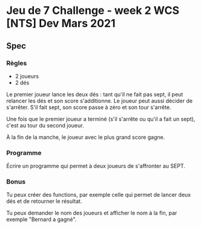 # Jeu de 7 Challenge - week 2 WCS [NTS] Dev Mars 2021

## Spec

### Règles

* 2 joueurs
* 2 dés

Le premier joueur lance les deux dés : tant qu'il ne fait pas sept, il peut relancer les dés et son score s'additionne. Le joueur peut aussi décider de s'arrêter. S'il fait sept, son score passe à zéro et son tour s'arrête.

Une fois que le premier joueur a terminé (s'il s'arrête ou qu'il a fait un sept), c'est au tour du second joueur.

À la fin de la manche, le joueur avec le plus grand score gagne.

### Programme

Écrire un programme qui permet à deux joueurs de s'affronter au SEPT.

### Bonus

Tu peux créer des functions, par exemple celle qui permet de lancer deux dés et de retourner le résultat.

Tu peux demander le nom des joueurs et afficher le nom à la fin, par exemple "Bernard a gagné".



